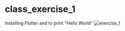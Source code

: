 # class_exercise_1

Installing Flutter and to print "Hello World"
![exercise_1](https://github.com/divya-kulkarni99/INFO6350_002926600_DivyaKulkarni/assets/103066357/348fc3a1-db51-40e4-96ff-0077b9b453c8)

